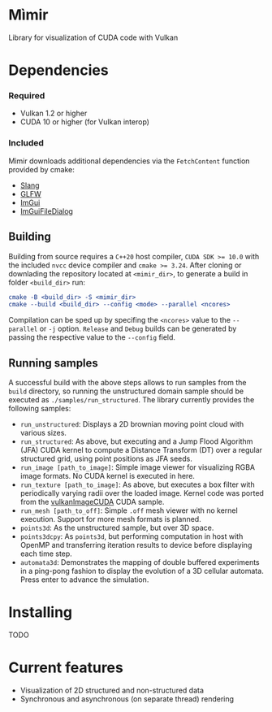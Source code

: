 # Mìmir
Library for visualization of CUDA code with Vulkan

# Dependencies

### Required
* Vulkan 1.2 or higher
* CUDA 10 or higher (for Vulkan interop)

### Included
Mìmir downloads additional dependencies via the `FetchContent` function provided by cmake:
* [Slang](https://github.com/shader-slang/slang)
* [GLFW](https://github.com/glfw/glfw)
* [ImGui](https://github.com/ocornut/imgui)
* [ImGuiFileDialog](https://github.com/aiekick/ImGuiFileDialog)

## Building

Building from source requires a `C++20` host compiler, `CUDA SDK >= 10.0` with the included `nvcc` device compiler and `cmake >= 3.24`. After cloning or downlading the repository located at `<mimir_dir>`, to generate a build in folder `<build_dir>` run:
```cmake
cmake -B <build_dir> -S <mimir_dir>
cmake --build <build_dir> --config <mode> --parallel <ncores>
```

Compilation can be sped up by specifing the `<ncores>` value to the `--parallel` or `-j` option. `Release` and `Debug` builds can be generated by passing the respective value to the `--config` field.

## Running samples

A successful build with the above steps allows to run samples from the `build` directory, so running the unstructured domain sample should be executed as `./samples/run_structured`. The library currently provides the following samples:

* `run_unstructured`: Displays a 2D brownian moving point cloud with various sizes.
* `run_structured`: As above, but executing and a Jump Flood Algorithm (JFA) CUDA kernel to compute a Distance Transform (DT) over a regular structured grid, using point positions
as JFA seeds.
* `run_image [path_to_image]`: Simple image viewer for visualizing RGBA image formats. No CUDA kernel is executed in here.
* `run_texture [path_to_image]`: As above, but executes a box filter with periodically varying radii over the loaded image. Kernel code was ported from the [vulkanImageCUDA](https://github.com/NVIDIA/cuda-samples/tree/master/Samples/5_Domain_Specific/vulkanImageCUDA) CUDA sample.
* `run_mesh [path_to_off]`: Simple `.off` mesh viewer with no kernel execution. Support for more mesh formats is planned.
* `points3d`: As the unstructured sample, but over 3D space.
* `points3dcpy`: As `points3d`, but performing computation in host with OpenMP and transferring iteration results to device before displaying each time step.
* `automata3d`: Demonstrates the mapping of double buffered experiments in a ping-pong fashion to display the evolution of a 3D cellular automata. Press enter to advance the simulation.

# Installing
TODO

# Current features
* Visualization of 2D structured and non-structured data
* Synchronous and asynchronous (on separate thread) rendering
